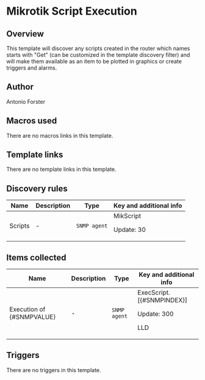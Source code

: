 # Mikrotik Script Execution

## Overview

This template will discover any scripts created in the router which names starts with "Get" (can be customized in the template discovery filter) and will make them available as an item to be plotted in graphics or create triggers and alarms. 



## Author

Antonio Forster

## Macros used

There are no macros links in this template.

## Template links

There are no template links in this template.

## Discovery rules

|Name|Description|Type|Key and additional info|
|----|-----------|----|----|
|Scripts|<p>-</p>|`SNMP agent`|MikScript<p>Update: 30</p>|
## Items collected

|Name|Description|Type|Key and additional info|
|----|-----------|----|----|
|Execution of  {#SNMPVALUE}|<p>-</p>|`SNMP agent`|ExecScript.[{#SNMPINDEX}]<p>Update: 300</p><p>LLD</p>|
## Triggers

There are no triggers in this template.

